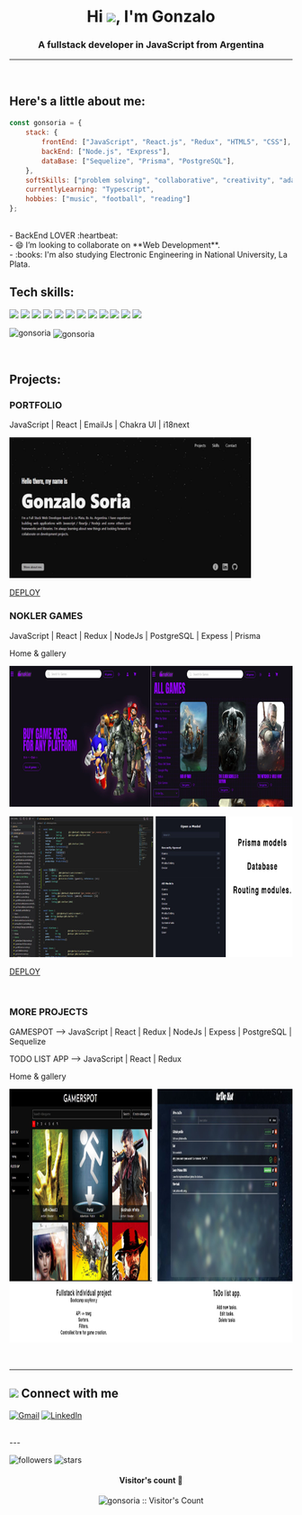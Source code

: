 <h1 align="center">Hi <img src="https://github.com/JayantGoel001/JayantGoel001/blob/master/GIF/Hi.gif" width="40px" />, I'm Gonzalo</h1>
<h3 align="center">A fullstack developer in JavaScript from Argentina</h3>

---
<br/>
<h2>Here's a little about me:</h2>


```javascript 
const gonsoria = {
    stack: {
        frontEnd: ["JavaScript", "React.js", "Redux", "HTML5", "CSS"],
        backEnd: ["Node.js", "Express"],
        dataBase: ["Sequelize", "Prisma", "PostgreSQL"],
    },
    softSkills: ["problem solving", "collaborative", "creativity", "adaptability", "commitment"],
    currentlyLearning: "Typescript",
    hobbies: ["music", "football", "reading"]
};
```
<br/>
- BackEnd LOVER :heartbeat: <br/>
- 😄 I’m looking to collaborate on **Web Development**.  <br/>
- :books: I'm also studying Electronic Engineering in National University, La Plata.

<br/>




## Tech skills:

<img src = "https://img.shields.io/badge/-JavaScript-eed718?style=flat&logo=javascript&logoColor=ffffff"> <img src = "https://img.shields.io/badge/-React-61DAFB?style=flat-square&logo=react&logoColor=ffffff">
<img src="https://img.shields.io/badge/-Node.js-3C873A?style=flat&logo=Node.js&logoColor=white">
<img src="https://img.shields.io/badge/-Express.js-787878?style=flat">
<img src="https://img.shields.io/badge/-PostgreSQL-336791?style=flat-square&logo=postgresql">
<img src="http://img.shields.io/badge/-Git-F1502F?style=flat&logo=git&logoColor=FFFFFF">
<img src="http://img.shields.io/badge/-Github-000000?style=flat&logo=github&logoColor=FFFFFF">
<img src="http://img.shields.io/badge/-VS%20Code-007ACC?style=flat&logo=visual%20studio%20code&logoColor=white">
<img src="https://img.shields.io/badge/-HTML5-E34F26?style=flat&logo=html5&logoColor=white">
<img src="https://img.shields.io/badge/-CSS3-1572B6?style=flat&logo=css3&logoColor=white">
<img src="https://img.shields.io/badge/-Bootstrap-563D7C?style=flat&logo=bootstrap&logoColor=white">
<img src="https://img.shields.io/badge/-npm-CB3837?style=flat-square&logo=npm">

<p><img align="left" src="https://github-readme-stats.vercel.app/api/top-langs?username=gonsoria&show_icons=true&locale=en&layout=compact" alt="gonsoria" /></p>
<p>&nbsp;<img align="center" src="https://github-readme-stats.vercel.app/api?username=gonsoria&show_icons=true&locale=en" alt="gonsoria" /></p>




<br/>

## Projects:

### PORTFOLIO
JavaScript | React | EmailJs | Chakra UI | i18next 

<p align="left">
  <img height="250" src="./assets/porfolio.JPG" />
</p>

<a href="https://gs-portfolio.vercel.app/" target="_blank">DEPLOY</a>

### NOKLER GAMES 
JavaScript | React | Redux | NodeJs | PostgreSQL | Expess | Prisma 

Home & gallery
<p align="left">
  <img height="250" src="./assets/noklergit.jpg" />
</p>

<p align="left">
  <img height="250" src="./assets/noklerdb.png" />
</p>

<a href="https://nokler-noklerhenry.vercel.app/" target="_blank">DEPLOY</a>


<br/>

### MORE PROJECTS
GAMESPOT -->
JavaScript | React | Redux | NodeJs | Expess | PostgreSQL | Sequelize 

TODO LIST APP --> 
JavaScript | React | Redux

Home & gallery
<p align="left">
  <img height="450" src="./assets/others.png" />
</p>


<br/>

---
## <img src="https://media.giphy.com/media/iY8CRBdQXODJSCERIr/giphy.gif" width="30px"> Connect with me 

[![Gmail](https://img.shields.io/badge/-GMAIL-D14836?style=for-the-badge&logo=gmail&logoColor=white)](mailto:gonzalosoria.sg@gmail.com)
[![LinkedIn](https://img.shields.io/badge/-LINKEDIN-0077B5?style=for-the-badge&logo=linkedin&logoColor=white)](https://www.linkedin.com/in/gonzalosoria-fullstack-developer/)


<br/>
---

![followers](https://img.shields.io/github/followers/gonsoria?style=social)
![stars](https://img.shields.io/github/stars/gonsoria?style=social)

<h4 align="center">Visitor's count 👀</h4>
<p align="center"><img src="https://profile-counter.glitch.me/{gonsoria}/count.svg" alt="gonsoria :: Visitor's Count" /></p>

